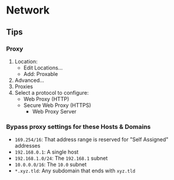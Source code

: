 # Network

## Tips

### Proxy

1. Location:
   - Edit Locations...
   - Add: Proxable
2. Advanced...
3. Proxies
4. Select a protocol to configure:
   - Web Proxy (HTTP)
   - Secure Web Proxy (HTTPS)
     - Web Proxy Server

### Bypass proxy settings for these Hosts & Domains

- `169.254/16`: That address range is reserved for "Self Assigned" addresses
- `192.168.0.1`: A single host
- `192.168.1.0/24`: The `192.168.1` subnet
- `10.0.0.0/16`: The `10.0` subnet
- `*.xyz.tld`: Any subdomain that ends with `xyz.tld`

